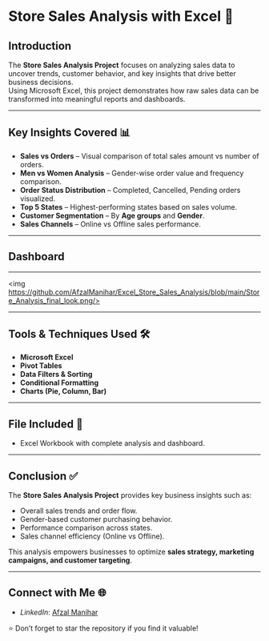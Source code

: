 # Store Sales Analysis with Excel 🛒
## Introduction  

The **Store Sales Analysis Project** focuses on analyzing sales data to uncover trends, customer behavior, and key insights that drive better business decisions.  
Using Microsoft Excel, this project demonstrates how raw sales data can be transformed into meaningful reports and dashboards.  

---

## Key Insights Covered 📊  

- **Sales vs Orders** – Visual comparison of total sales amount vs number of orders.  
- **Men vs Women Analysis** – Gender-wise order value and frequency comparison.  
- **Order Status Distribution** – Completed, Cancelled, Pending orders visualized.  
- **Top 5 States** – Highest-performing states based on sales volume.  
- **Customer Segmentation** – By **Age groups** and **Gender**.  
- **Sales Channels** – Online vs Offline sales performance.  

---

## Dashboard  

---
<img https://github.com/AfzalManihar/Excel_Store_Sales_Analysis/blob/main/Store_Analysis_final_look.png/>

---

## Tools & Techniques Used 🛠️  

- **Microsoft Excel**  
- **Pivot Tables**  
- **Data Filters & Sorting**  
- **Conditional Formatting**  
- **Charts (Pie, Column, Bar)**  

---

## File Included 📂  

- Excel Workbook with complete analysis and dashboard.  

---

## Conclusion ✅  

The **Store Sales Analysis Project** provides key business insights such as:  

- Overall sales trends and order flow.  
- Gender-based customer purchasing behavior.  
- Performance comparison across states.  
- Sales channel efficiency (Online vs Offline).  

This analysis empowers businesses to optimize **sales strategy, marketing campaigns, and customer targeting**.  

---

## Connect with Me 🌐  

- *LinkedIn*: [Afzal Manihar](https://www.linkedin.com/in/afzal-manihar-bb0183308)  

⭐ Don’t forget to star the repository if you find it valuable!  
